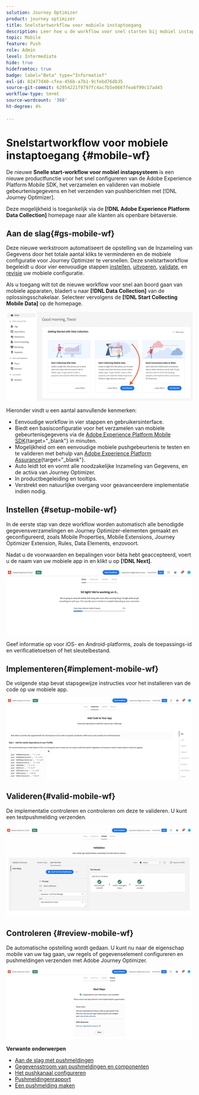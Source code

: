 ```yaml
---
solution: Journey Optimizer
product: journey optimizer
title: Snelstartworkflow voor mobiele instaptoegang
description: Leer hoe u de workflow voor snel starten bij mobiel instappen kunt gebruiken
topic: Mobile
feature: Push
role: Admin
level: Intermediate
hide: true
hidefromtoc: true
badge: label="Beta" type="Informatief"
exl-id: 82477d40-cfea-456b-a7b1-9cfebd76db35
source-git-commit: 62954221f9797fc4ac7b5e066ffea6f99c17ad45
workflow-type: tm+mt
source-wordcount: '368'
ht-degree: 4%

---
```


# Snelstartworkflow voor mobiele instaptoegang {#mobile-wf}

De nieuwe **Snelle start-workflow voor mobiel instapsysteem** is een nieuwe productfunctie voor het snel configureren van de Adobe Experience Platform Mobile SDK, het verzamelen en valideren van mobiele gebeurtenisgegevens en het verzenden van pushberichten met [!DNL Journey Optimizer].

Deze mogelijkheid is toegankelijk via de **[!DNL Adobe Experience Platform Data Collection]** homepage naar alle klanten als openbare bètaversie.

## Aan de slag{#gs-mobile-wf}

Deze nieuwe werkstroom automatiseert de opstelling van de Inzameling van Gegevens door het totale aantal kliks te verminderen en de mobiele configuratie voor Journey Optimizer te versnellen. Deze snelstartworkflow begeleidt u door vier eenvoudige stappen [instellen](##setup-mobile-wf), [uitvoeren](#implement-mobile-wf), [validate](#valid-mobile-wf), en [revisie](#review-mobile-wf) uw mobiele configuratie.

Als u toegang wilt tot de nieuwe workflow voor snel aan boord gaan van mobiele apparaten, bladert u naar **[!DNL Data Collection]** van de oplossingsschakelaar. Selecteer vervolgens de **[!DNL Start Collecting Mobile Data]** op de homepage.

![](assets/mobile-wf-home.png)

Hieronder vindt u een aantal aanvullende kenmerken:

* Eenvoudige workflow in vier stappen en gebruikersinterface.
* Biedt een basisconfiguratie voor het verzamelen van mobiele gebeurtenisgegevens via de [Adobe Experience Platform Mobile SDK](https://developer.adobe.com/client-sdks/documentation/){target="_blank"} in minuten.
* Mogelijkheid om een eenvoudige mobiele pushgebeurtenis te testen en te valideren met behulp van [Adobe Experience Platform Assurance](https://experienceleague.adobe.com/docs/experience-platform/assurance/home.html){target="_blank"}.
* Auto leidt tot en vormt alle noodzakelijke Inzameling van Gegevens, en de activa van Journey Optimizer.
* In productbegeleiding en tooltips.
* Verstrekt een natuurlijke overgang voor geavanceerdere implementatie indien nodig.

## Instellen {#setup-mobile-wf}

In de eerste stap van deze workflow worden automatisch alle benodigde gegevensverzamelingen en Journey Optimizer-elementen gemaakt en geconfigureerd, zoals Mobile Properties, Mobile Extensions, Journey Optimizer Extension, Rules, Data Elements, enzovoort.

Nadat u de voorwaarden en bepalingen voor bèta hebt geaccepteerd, voert u de naam van uw mobiele app in en klikt u op **[!DNL Next]**.

![](assets/mobile-wf-setup.png)

Geef informatie op voor iOS- en Android-platforms, zoals de toepassings-id en verificatietoetsen of het sleutelbestand.

## Implementeren{#implement-mobile-wf}

De volgende stap bevat stapsgewijze instructies voor het installeren van de code op uw mobiele app.

![](assets/mobile-wf-add-code.png)


## Valideren{#valid-mobile-wf}

De implementatie controleren en controleren om deze te valideren. U kunt een testpushmelding verzenden.

![](assets/mobile-wf-valid.png)


## Controleren {#review-mobile-wf}

De automatische opstelling wordt gedaan. U kunt nu naar de eigenschap mobile van uw tag gaan, uw regels of gegevenselement configureren en pushmeldingen verzenden met Adobe Journey Optimizer.

![](assets/mobile-wf-done.png)


**Verwante onderwerpen**

* [Aan de slag met pushmeldingen](get-started-push.md)
* [Gegevensstroom van pushmeldingen en componenten](push-gs.md)
* [Het pushkanaal configureren](push-configuration.md)
* [Pushmeldingenrapport](../reports/journey-global-report.md#push-global)
* [Een pushmelding maken](create-push.md)
